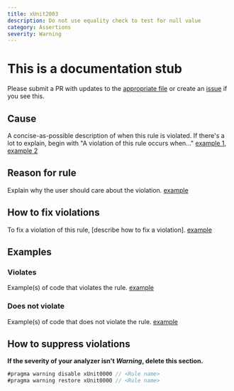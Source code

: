 ```yaml
---
title: xUnit2003
description: Do not use equality check to test for null value
category: Assertions
severity: Warning
---
```


# This is a documentation stub

Please submit a PR with updates to the [appropriate file](https://github.com/xunit/xunit.analyzers/tree/master/docs/_rules) or create an [issue](https://github.com/xunit/xunit/issues) if you see this.

## Cause

A concise-as-possible description of when this rule is violated. If there's a lot to explain, begin with "A violation of this rule occurs when..." [example 1](_rules/xUnit1000.md#cause), [example 2](_rules/xUnit2004.md#cause)

## Reason for rule

Explain why the user should care about the violation. [example](_rules/xUnit1000.md#reason-for-rule)

## How to fix violations

To fix a violation of this rule, [describe how to fix a violation]. [example](_rules/xUnit1000.md#how-to-fix-violations)

## Examples

### Violates

Example(s) of code that violates the rule. [example](_rules/xUnit1000.md#violates)

### Does not violate

Example(s) of code that does not violate the rule. [example](_rules/xUnit1000.md#does-not-violate)

## How to suppress violations

**If the severity of your analyzer isn't _Warning_, delete this section.**

```csharp
#pragma warning disable xUnit0000 // <Rule name>
#pragma warning restore xUnit0000 // <Rule name>
```
